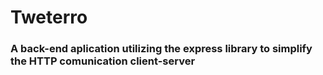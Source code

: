 <h1>Tweterro</h1>

<h3>A back-end aplication utilizing the express library to simplify the HTTP comunication client-server</h3>
